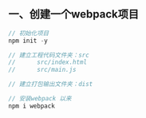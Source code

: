 ## 一、创建一个webpack项目
```javascript
// 初始化项目
npm init -y

// 建立工程代码文件夹：src 
//      src/index.html
//      src/main.js

// 建立打包输出文件夹：dist

// 安装webpack 以来
npm i webpack

```